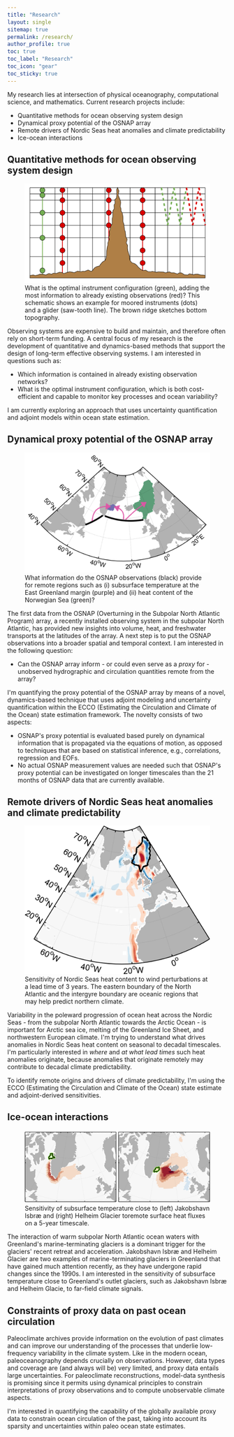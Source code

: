 ```yaml
---
title: "Research"
layout: single
sitemap: true
permalink: /research/
author_profile: true
toc: true
toc_label: "Research"
toc_icon: "gear"
toc_sticky: true
---
```


My research lies at intersection of physical oceanography, computational science, and mathematics. Current research projects include:
- Quantitative methods for ocean observing system design
- Dynamical proxy potential of the OSNAP array
- Remote drivers of Nordic Seas heat anomalies and climate predictability
- Ice-ocean interactions


## Quantitative methods for ocean observing system design

<figure>
  <img src="/assets/images/design.png" alt="">
  <figcaption> What is the optimal instrument configuration (green), adding the most information to already existing observations (red)? This schematic shows an example for moored instruments (dots) and a glider (saw-tooth line). The brown ridge sketches bottom topography. </figcaption>
</figure>

Observing systems are expensive to build and maintain, and therefore often rely on short-term funding. 
A central focus of my research is the development of quantitative and dynamics-based methods that support the design of long-term effective observing systems. I am interested in questions such as:
- Which information is contained in already existing observation networks? 
- What is the optimal instrument configuration, which is both cost-efficient and capable to monitor key processes and ocean variability?

I am currently exploring an approach that uses uncertainty quantification and adjoint models within ocean state estimation.

## Dynamical proxy potential of the OSNAP array
 
<figure>
  <img src="/assets/images/OSNAP.png" alt="">
  <figcaption> What information do the OSNAP observations (black) provide for remote regions such as (i) subsurface temperature at the East Greenland margin (purple) and (ii) heat content of the Norwegian Sea (green)? </figcaption>
</figure>

The first data from the OSNAP (Overturning in the Subpolar North Atlantic Program) array, a recently installed observing system in the subpolar North Atlantic, has provided new insights into volume, heat, and freshwater transports at the latitudes of the array. A next step is to put the OSNAP observations into a broader spatial and temporal context. I am interested in the following question:
- Can the OSNAP array inform - or could even serve as a _proxy_ for - unobserved hydrographic and circulation quantities remote from the array?

I'm quantifying the proxy potential of the OSNAP array by means of a novel, dynamics-based technique that uses adjoint modeling and uncertainty quantification within the ECCO (Estimating the Circulation and Climate of the Ocean) state estimation framework.
The novelty consists of two aspects:
- OSNAP's proxy potential is evaluated based purely on dynamical information that is propagated via the equations of motion, as opposed to techniques that are based on statistical inference, e.g., correlations, regression and EOFs.
- No actual OSNAP measurement values are needed such that OSNAP's proxy potential can be investigated on longer timescales than the 21 months of OSNAP data that are currently available.

## Remote drivers of Nordic Seas heat anomalies and climate predictability

<figure>
  <img src="/assets/images/sens2wind.png" alt="">
  <figcaption>Sensitivity of Nordic Seas heat content to wind perturbations at a lead time of 3 years. The eastern boundary of the North Atlantic and the intergyre boundary are oceanic regions that may help predict northern climate. </figcaption>
</figure>

Variability in the poleward progression of ocean heat across the Nordic Seas - from the subpolar North Atlantic towards the Arctic Ocean - is important for Arctic sea ice, melting of the Greenland Ice Sheet, and northwestern European climate. 
I'm trying to understand what drives anomalies in Nordic Seas heat content on seasonal to decadal timescales. 
I'm particularly interested in _where_ and _at what lead times_ such heat anomalies originate, because anomalies that originate remotely may contribute to decadal climate predictability.

To identify remote origins and drivers of climate predictability, I'm using the ECCO (Estimating the Circulation and Climate of the Ocean) state estimate and adjoint-derived sensitivities.


## Ice-ocean interactions 

<figure>
  <img src="/assets/images/Greenland.png" alt="">
  <figcaption> 
Sensitivity of subsurface temperature close to (left) Jakobshavn Isbræ and (right) Helheim Glacier toremote surface heat fluxes on a 5-year timescale.
</figcaption>
</figure>

The interaction of warm subpolar North Atlantic ocean waters with Greenland's marine-terminating glaciers is a dominant trigger for the glaciers' recent retreat and acceleration. Jakobshavn Isbræ and Helheim Glacier are two examples of marine-terminating glaciers in Greenland that have gained much attention recently, as they have undergone rapid changes since the 1990s. I am interested in the sensitivity of subsurface temperature close to Greenland's outlet glaciers, such as Jakobshavn Isbræ and Helheim Glacie, to far-field climate signals.


## Constraints of proxy data on past ocean circulation

Paleoclimate archives provide information on the evolution of past climates and can improve our understanding of the processes that underlie low-frequency variability in the climate system. 
Like in the modern ocean, paleoceanography depends crucially on observations. However, data types and coverage are (and always will be) very limited, and proxy data entails large uncertainties. 
For paleoclimate reconstructions, model-data synthesis is promising since it permits using dynamical principles to constrain interpretations of proxy observations and to compute unobservable climate aspects.

I'm interested in quantifying the capability of the globally available proxy data to constrain ocean circulation of the past, taking into account its sparsity and uncertainties within paleo ocean state estimates.

